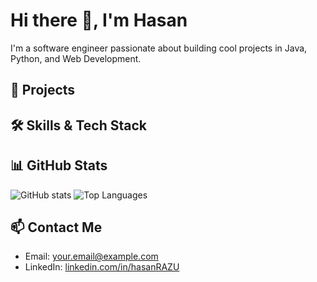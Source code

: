 # Hi there 👋, I'm Hasan

I'm a software engineer passionate about building cool projects in Java, Python, and Web Development.

## 🔭 Projects
<!-- Projects will be added dynamically -->

## 🛠 Skills & Tech Stack
<!-- Skills badges will be added dynamically -->

## 📊 GitHub Stats
![GitHub stats](https://github-readme-stats.vercel.app/api?username=Hasanrazu&show_icons=true&count_private=true&theme=radical)
![Top Languages](https://github-readme-stats.vercel.app/api/top-langs/?username=Hasanrazu&layout=compact&theme=radical)

## 📫 Contact Me
- Email: your.email@example.com
- LinkedIn: [linkedin.com/in/hasanRAZU](https://linkedin.com/in/hasanRAZU)
